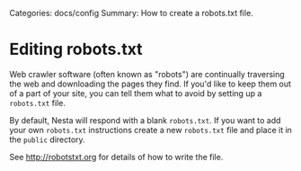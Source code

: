 Categories: docs/config
Summary: How to create a robots.txt file.

# Editing robots.txt

Web crawler software (often known as "robots") are continually
traversing the web and downloading the pages they find. If you'd like to
keep them out of a part of your site, you can tell them what to avoid by
setting up a `robots.txt` file.

By default, Nesta will respond with a blank `robots.txt`. If you want
to add your own `robots.txt` instructions create a new `robots.txt` file
and place it in the `public` directory.

See <http://robotstxt.org> for details of how to write the file.
